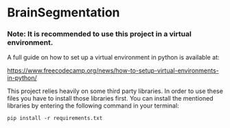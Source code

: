 # BrainSegmentation

### Note: It is recommended to use this project in a virtual environment.

A full guide on how to set up a virtual environment in python is available at:

https://www.freecodecamp.org/news/how-to-setup-virtual-environments-in-python/

This project relies heavily on some third party libraries. In order to use these files you have to install those libraries first. You can install the mentioned libraries by entering the following command in your terminal:

```
pip install -r requirements.txt
```

